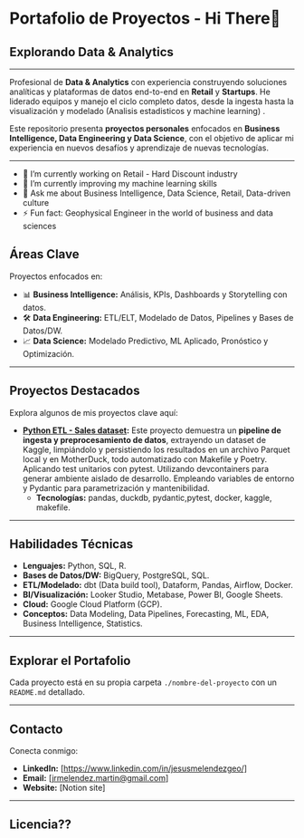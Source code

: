 # Portafolio de Proyectos - Hi There👋

## Explorando Data & Analytics

---

Profesional de **Data & Analytics** con experiencia construyendo soluciones analíticas y plataformas de datos end-to-end en **Retail** y **Startups**. He liderado equipos y manejo el ciclo completo datos, desde la ingesta hasta la visualización y modelado (Analisis estadisticos y machine learning) .

Este repositorio presenta **proyectos personales** enfocados en **Business Intelligence, Data Engineering y Data Science**, con el objetivo de aplicar mi experiencia en nuevos desafíos y aprendizaje de nuevas tecnologías.

---

- 🔭 I’m currently working on Retail - Hard Discount industry
- 🌱 I’m currently improving my machine learning skills 
- 💬 Ask me about Business Intelligence, Data Science, Retail, Data-driven culture
- ⚡ Fun fact: Geophysical Engineer in the world of business and data sciences


## Áreas Clave

Proyectos enfocados en:

* 📊 **Business Intelligence:** Análisis, KPIs, Dashboards y Storytelling con datos.
* 🛠️ **Data Engineering:** ETL/ELT, Modelado de Datos, Pipelines y Bases de Datos/DW.
* 📈 **Data Science:** Modelado Predictivo, ML Aplicado, Pronóstico y Optimización.

---

## Proyectos Destacados

Explora algunos de mis proyectos clave aquí:

* **[Python ETL - Sales dataset](https://github.com/jmelendezgeo/kaggle-py-etl):** Este proyecto demuestra un **pipeline de ingesta y preprocesamiento de datos**, extrayendo un dataset de Kaggle, limpiándolo y persistiendo los resultados en un archivo Parquet local y en MotherDuck, todo automatizado con Makefile y Poetry. Aplicando test unitarios con pytest. Utilizando devcontainers para generar ambiente aislado de desarrollo. Empleando variables de entorno y Pydantic para parametrización y mantenibilidad.
    * **Tecnologías:** pandas, duckdb, pydantic,pytest, docker, kaggle, makefile.


<!---


* **[Nombre del Proyecto 2]:** [Breve descripción - 1 frase]

* **[Nombre del Proyecto 3]:** [Breve descripción - 1 frase]
-->
---

## Habilidades Técnicas

* **Lenguajes:** Python, SQL, R.
* **Bases de Datos/DW:** BigQuery, PostgreSQL, SQL.
* **ETL/Modelado:** dbt (Data build tool), Dataform, Pandas, Airflow, Docker.
* **BI/Visualización:** Looker Studio, Metabase, Power BI, Google Sheets.
* **Cloud:** Google Cloud Platform (GCP).
* **Conceptos:** Data Modeling, Data Pipelines, Forecasting, ML, EDA, Business Intelligence, Statistics.

---

## Explorar el Portafolio

Cada proyecto está en su propia carpeta `./nombre-del-proyecto` con un `README.md` detallado.

---

## Contacto

Conecta conmigo:

* **LinkedIn:** [https://www.linkedin.com/in/jesusmelendezgeo/]
* **Email:** [jrmelendez.martin@gmail.com]
* **Website:** [Notion site]

---

## Licencia??
